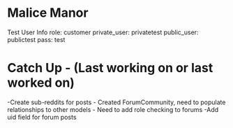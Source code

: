 # Malice Manor

Test User Info
role: customer
private_user: privatetest
public_user: publictest
pass: test

# Catch Up - (Last working on or last worked on)

-Create sub-reddits for posts
    - Created ForumCommunity, need to populate relationships to other models
    - Need to add role checking to forums
-Add uid field for forum posts 
